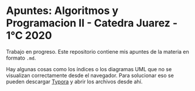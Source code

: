 Apuntes: Algoritmos y Programacion II - Catedra Juarez - 1°C 2020
================
Trabajo en progreso. Este repositorio contiene mis apuntes de la materia en formato `.md`.

Hay algunas cosas como los índices o los diagramas UML que no se visualizan correctamente desde el navegador. Para solucionar eso se pueden descargar [Typora](https://typora.io/) y abrir los archivos desde ahí.
